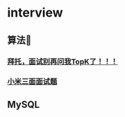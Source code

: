# interview

## 算法

### [拜托，面试别再问我TopK了！！！](https://mp.weixin.qq.com/s/FFsvWXiaZK96PtUg-mmtEw)

### [小米三面面试题](./算法/小米变相约瑟夫环面试题)

## MySQL

